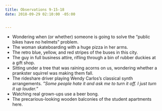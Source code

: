 ```yaml
---
title: Observations 9-15-18
date: 2018-09-29 02:10:00 -05:00


---
```


- Wondering when (or whether) someone is going to solve the “public bikes have no helmets” problem.
- The woman skateboarding with a huge pizza in her arms.
- The retro blue, yellow, and red stripes of the buses in this city.
- The guy in full business attire, rifling through a bin of rubber duckies at a gift shop.
- Sitting under a tree that was raining acorns on us, wondering whether a prankster squirrel was making them fall.
- The rideshare driver playing Wendy Carlos’s classical synth arrangements. *”Some people hate it and ask me to turn it off. I just turn it up louder.”*
- Watching real grown-ups use a beer bong.
- The precarious-looking wooden balconies of the student apartments here.